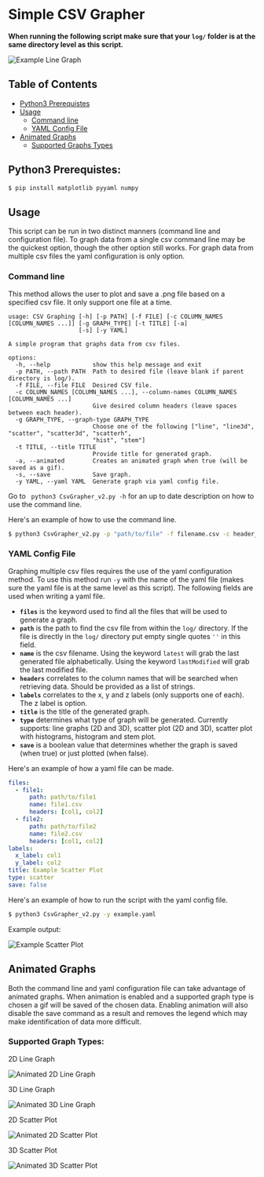 # Simple CSV Grapher 
**When running the following script make sure that your ```log/``` folder is at the same directory level as this script.**

![Example Line Graph](./example_plots/line.png)

## Table of Contents
- [Python3 Prerequistes](#python3-prerequistes)
- [Usage](#usage)
    - [Command line](#command-line)
    - [YAML Config File](#yaml-config-file)
- [Animated Graphs](#animated-graphs)
    - [Supported Graphs Types](#supported-graph-types)

## Python3 Prerequistes:
```bash
$ pip install matplotlib pyyaml numpy
```
## Usage
This script can be run in two distinct manners (command line and configuration file). To graph data from a single csv command line may be the quickest option, though the other option still works. For graph data from multiple csv files the yaml configuration is only option.  
### Command line
This method allows the user to plot and save a .png file based on a specified csv file. It only support one file at a time. 
```
usage: CSV Graphing [-h] [-p PATH] [-f FILE] [-c COLUMN_NAMES [COLUMN_NAMES ...]] [-g GRAPH_TYPE] [-t TITLE] [-a]
                    [-s] [-y YAML]

A simple program that graphs data from csv files.

options:
  -h, --help            show this help message and exit
  -p PATH, --path PATH  Path to desired file (leave blank if parent directory is log/).
  -f FILE, --file FILE  Desired CSV file.
  -c COLUMN_NAMES [COLUMN_NAMES ...], --column-names COLUMN_NAMES [COLUMN_NAMES ...]
                        Give desired column headers (leave spaces between each header).
  -g GRAPH_TYPE, --graph-type GRAPH_TYPE
                        Choose one of the following ["line", "line3d", "scatter", "scatter3d", "scatterh",
                        "hist", "stem"]
  -t TITLE, --title TITLE
                        Provide title for generated graph.
  -a, --animated        Creates an animated graph when true (will be saved as a gif).
  -s, --save            Save graph.
  -y YAML, --yaml YAML  Generate graph via yaml config file.
```
Go to ``` python3 CsvGrapher_v2.py -h``` for an up to date description on how to use the command line. 

Here's an example of how to use the command line.
```bash
$ python3 CsvGrapher_v2.py -p "path/to/file" -f filename.csv -c header_1 header_2 -g "line" -t "Example Line Graph" -s
```
### YAML Config File
Graphing multiple csv files requires the use of the yaml configuration method. To use this method run ```-y``` with the name of the yaml file (makes sure the yaml file is at the same level as this script). The following fields are used when writing a yaml file.
- **```files```** is the keyword used to find all the files that will be used to generate a graph. 
- **```path```** is the path to find the csv file from within the ```log/``` directory. If the file is directly in the ```log/``` directory put empty single quotes ```''``` in this field.
- **```name```** is the csv filename. Using the keyword ```latest``` will grab the last generated file alphabetically. Using the keyword ```lastModified``` will grab the last modified file.  
- **```headers```** correlates to the column names that will be searched when retrieving data. Should be provided as a list of strings. 
- **```labels```** correlates to the x, y and z labels (only supports one of each). The z label is option.  
- **```title```** is the title of the generated graph. 
- **```type```** determines what type of graph will be generated. Currently supports: line graphs (2D and 3D), scatter plot (2D and 3D), scatter plot with histograms, histogram and stem plot.
- **```save```** is a boolean value that determines whether the graph is saved (when true) or just plotted (when false).

Here's an example of how a yaml file can be made.

```yaml
files:
  - file1:
      path: path/to/file1
      name: file1.csv
      headers: [col1, col2]
  - file2:
      path: path/to/file2
      name: file2.csv
      headers: [col1, col2]
labels:
  x_label: col1
  y_label: col2
title: Example Scatter Plot
type: scatter
save: false
```

Here's an example of how to run the script with the  yaml config file.
```bash
$ python3 CsvGrapher_v2.py -y example.yaml
``` 
Example output:

![Example Scatter Plot](./example_plots//scatter.png)

## Animated Graphs
Both the command line and yaml configuration file can take advantage of animated graphs. When animation is enabled and a supported graph type is chosen a gif will be saved of the chosen data. Enabling animation will also disable the save command as a result and removes the legend which may make identification of data more difficult. 

### Supported Graph Types:
2D Line Graph

![Animated 2D Line Graph](./example_plots//animated_2d_line.gif)

3D Line Graph

![Animated 3D Line Graph](./example_plots//animated_3D_line.gif)

2D Scatter Plot

![Animated 2D Scatter Plot](./example_plots//animated_2D_scatter.gif)

3D Scatter Plot

![Animated 3D Scatter Plot](./example_plots//animated_3D_scatter.gif)